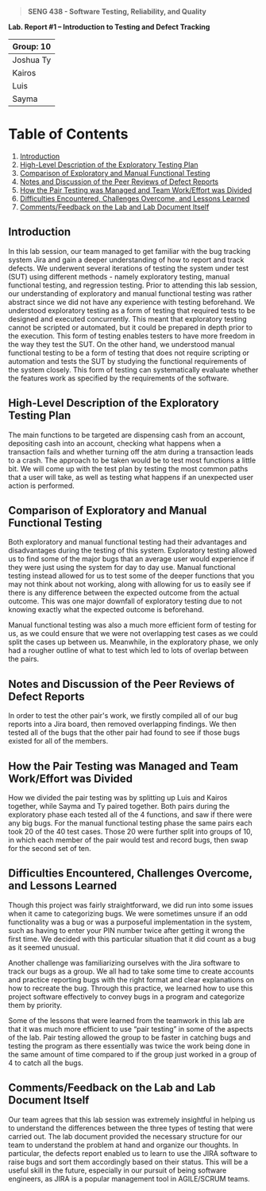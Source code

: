 
>   **SENG 438 - Software Testing, Reliability, and Quality**

**Lab. Report \#1 – Introduction to Testing and Defect Tracking**

| Group: 10      |
|-----------------|
| Joshua Ty               |   
|Kairos              |   
|Luis               |   
|  Sayma              |   


# Table of Contents
1. [Introduction](#introduction)
2. [High-Level Description of the Exploratory Testing Plan](#paragraph1)
3. [Comparison of Exploratory and Manual Functional Testing](#paragraph2)
4. [Notes and Discussion of the Peer Reviews of Defect Reports](#paragraph3)
5. [How the Pair Testing was Managed and Team Work/Effort was Divided](#paragraph4)
6. [Difficulties Encountered, Challenges Overcome, and Lessons Learned](#paragraph5)
7. [Comments/Feedback on the Lab and Lab Document Itself](#paragraph6)



## Introduction<a name="introduction"></a>

In this lab session, our team managed to get familiar with the bug tracking system Jira and gain a deeper understanding of how to report and track defects. We underwent several iterations of testing the system under test (SUT) using different methods - namely exploratory testing, manual functional testing, and regression testing.
Prior to attending this lab session, our understanding of exploratory and manual functional testing was rather abstract since we did not have any experience with testing beforehand. We understood exploratory testing as a form of testing that required tests to be designed and executed concurrently. This meant that exploratory testing cannot be scripted or automated, but it could be prepared in depth prior to the execution. This form of testing enables testers to have more freedom in the way they test the SUT. 
On the other hand, we understood manual functional testing to be a form of testing that does not require scripting or automation and tests the SUT by studying the functional requirements of the system closely. This form of testing can systematically evaluate whether the features work as specified by the requirements of the software.

## High-Level Description of the Exploratory Testing Plan<a name="paragraph1"></a>

The main functions to be targeted are dispensing cash from an account, depositing cash into an account, checking what happens when a transaction fails and whether turning off the atm during a transaction leads to a crash. The approach to be taken would be to test most functions a little bit. We will come up with the test plan by testing the most common paths that a user will take, as well as testing what happens if an unexpected user action is performed. 

## Comparison of Exploratory and Manual Functional Testing<a name="paragraph2"></a>

Both exploratory and manual functional testing had their advantages and disadvantages during the testing of this system. Exploratory testing allowed us to find some of the major bugs that an average user would experience if they were just using the system for day to day use. Manual functional testing instead allowed for us to test some of the deeper functions that you may not think about not working, along with allowing for us to easily see if there is any difference between the expected outcome from the actual outcome. This was one major downfall of exploratory testing due to not knowing exactly what the expected outcome is beforehand.

Manual functional testing was also a much more efficient form of testing for us, as we could ensure that we were not overlapping test cases as we could split the cases up between us. Meanwhile, in the exploratory phase, we only had a rougher outline of what to test which led to lots of overlap between the pairs.

## Notes and Discussion of the Peer Reviews of Defect Reports<a name="paragraph3"></a>

In order to test the other pair's work, we firstly compiled all of our bug reports into a Jira board, then removed overlapping findings. We then tested all of the bugs that the other pair had found to see if those bugs existed for all of the members. 

## How the Pair Testing was Managed and Team Work/Effort was Divided <a name="paragraph4"></a>

How we divided the pair testing was by splitting up Luis and Kairos together, while Sayma and Ty paired together. Both pairs during the exploratory phase each tested all of the 4 functions, and saw if there were any big bugs. For the manual functional testing phase the same pairs each took 20 of the 40 test cases. Those 20 were further split into groups of 10, in which each member of the pair would test and record bugs, then swap for the second set of ten.

## Difficulties Encountered, Challenges Overcome, and Lessons Learned<a name="paragraph5"></a>

Though this project was fairly straightforward, we did run into some issues when it came to categorizing bugs. We were sometimes unsure if an odd functionality was a bug or was a purposeful implementation in the system, such as having to enter your PIN number twice after getting it wrong the first time. We decided with this particular situation that it did count as a bug as it seemed unusual. 

Another challenge was familiarizing ourselves with the Jira software to track our bugs as a group. We all had to take some time to create accounts and practice reporting bugs with the right format and clear explanations on how to recreate the bug. Through this practice, we learned how to use this project software effectively to convey bugs in a program and categorize them by priority. 

Some of the lessons that were learned from the teamwork in this lab are that it was much more efficient to use “pair testing” in some of the aspects of the lab. Pair testing allowed the group to be faster in catching bugs and testing the program as there essentially was twice the work being done in the same amount of time compared to if the group just worked in a group of 4 to catch all the bugs.

## Comments/Feedback on the Lab and Lab Document Itself<a name="paragraph6"></a>

Our team agrees that this lab session was extremely insightful in helping us to understand the differences between the three types of testing that were carried out. The lab document provided the necessary structure for our team to understand the problem at hand and organize our thoughts. In particular, the defects report enabled us to learn to use the JIRA software to raise bugs and sort them accordingly based on their status. This will be a useful skill in the future, especially in our pursuit of being software engineers, as JIRA is a popular management tool in AGILE/SCRUM teams.
